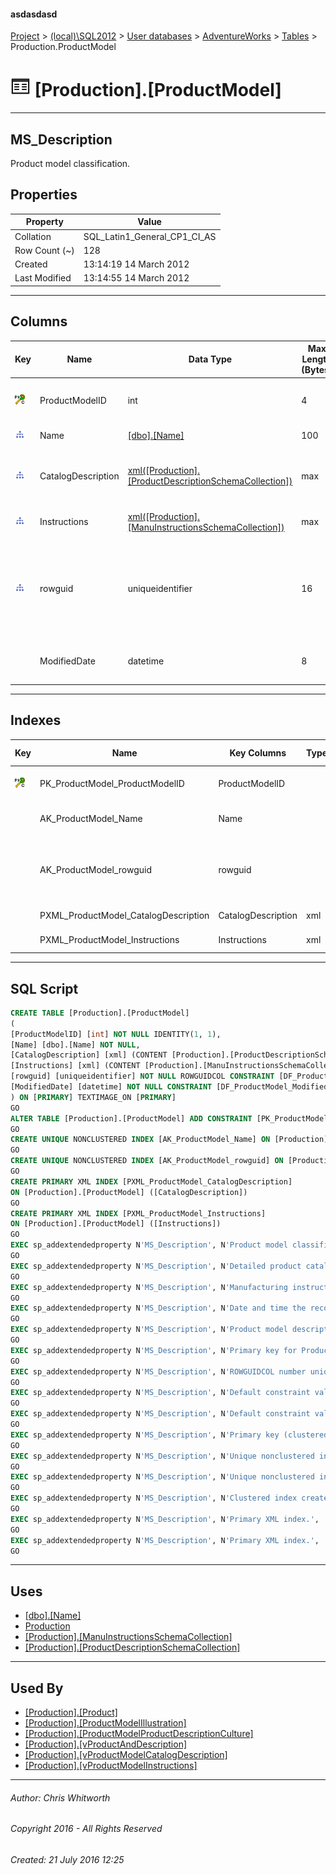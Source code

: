#### asdasdasd

[Project](../../../../index.md) > [(local)\\SQL2012](../../../index.md) > [User databases](../../index.md) > [AdventureWorks](../index.md) > [Tables](Tables.md) > Production.ProductModel

# ![Tables](../../../../Images/Table32.png) [Production].[ProductModel]

---

## <a name="#description"></a>MS_Description

Product model classification.

## <a name="#properties"></a>Properties

| Property | Value |
|---|---|
| Collation | SQL_Latin1_General_CP1_CI_AS |
| Row Count (~) | 128 |
| Created | 13:14:19 14 March 2012 |
| Last Modified | 13:14:55 14 March 2012 |


---

## <a name="#columns"></a>Columns

| Key | Name | Data Type | Max Length (Bytes) | Allow Nulls | Identity | Default | Description |
|---|---|---|---|---|---|---|---|
| [![Cluster Primary Key PK_ProductModel_ProductModelID: ProductModelID](../../../../Images/pkcluster.png)](#indexes) | ProductModelID | int | 4 | NO | 1 - 1 |  | _Primary key for ProductModel records._ |
| [![Indexes AK_ProductModel_Name](../../../../Images/Index.png)](#indexes) | Name | [[dbo].[Name]](../Programmability/Types/User-Defined_Data_Types/Name.md) | 100 | NO |  |  | _Product model description._ |
| [![Indexes PXML_ProductModel_CatalogDescription](../../../../Images/Index.png)](#indexes) | CatalogDescription | [xml([Production].[ProductDescriptionSchemaCollection])](../Programmability/Types/XML_Schema_Collections/ProductDescriptionSchemaCollection.md) | max | YES |  |  | _Detailed product catalog information in xml format._ |
| [![Indexes PXML_ProductModel_Instructions](../../../../Images/Index.png)](#indexes) | Instructions | [xml([Production].[ManuInstructionsSchemaCollection])](../Programmability/Types/XML_Schema_Collections/ManuInstructionsSchemaCollection.md) | max | YES |  |  | _Manufacturing instructions in xml format._ |
| [![Indexes AK_ProductModel_rowguid](../../../../Images/Index.png)](#indexes) | rowguid | uniqueidentifier | 16 | NO |  | (newid()) | _ROWGUIDCOL number uniquely identifying the record. Used to support a merge replication sample._ |
|  | ModifiedDate | datetime | 8 | NO |  | (getdate()) | _Date and time the record was last updated._ |


---

## <a name="#indexes"></a>Indexes

| Key | Name | Key Columns | Type | Unique | XML Type | Description |
|---|---|---|---|---|---|---|
| [![Cluster Primary Key PK_ProductModel_ProductModelID: ProductModelID](../../../../Images/pkcluster.png)](#indexes) | PK_ProductModel_ProductModelID | ProductModelID |  | YES |  | _Primary key (clustered) constraint_ |
|  | AK_ProductModel_Name | Name |  | YES |  | _Unique nonclustered index._ |
|  | AK_ProductModel_rowguid | rowguid |  | YES |  | _Unique nonclustered index. Used to support replication samples._ |
|  | PXML_ProductModel_CatalogDescription | CatalogDescription | xml |  | Primary | _Primary XML index._ |
|  | PXML_ProductModel_Instructions | Instructions | xml |  | Primary | _Primary XML index._ |


---

## <a name="#sqlscript"></a>SQL Script

```sql
CREATE TABLE [Production].[ProductModel]
(
[ProductModelID] [int] NOT NULL IDENTITY(1, 1),
[Name] [dbo].[Name] NOT NULL,
[CatalogDescription] [xml] (CONTENT [Production].[ProductDescriptionSchemaCollection]) NULL,
[Instructions] [xml] (CONTENT [Production].[ManuInstructionsSchemaCollection]) NULL,
[rowguid] [uniqueidentifier] NOT NULL ROWGUIDCOL CONSTRAINT [DF_ProductModel_rowguid] DEFAULT (newid()),
[ModifiedDate] [datetime] NOT NULL CONSTRAINT [DF_ProductModel_ModifiedDate] DEFAULT (getdate())
) ON [PRIMARY] TEXTIMAGE_ON [PRIMARY]
GO
ALTER TABLE [Production].[ProductModel] ADD CONSTRAINT [PK_ProductModel_ProductModelID] PRIMARY KEY CLUSTERED  ([ProductModelID]) ON [PRIMARY]
GO
CREATE UNIQUE NONCLUSTERED INDEX [AK_ProductModel_Name] ON [Production].[ProductModel] ([Name]) ON [PRIMARY]
GO
CREATE UNIQUE NONCLUSTERED INDEX [AK_ProductModel_rowguid] ON [Production].[ProductModel] ([rowguid]) ON [PRIMARY]
GO
CREATE PRIMARY XML INDEX [PXML_ProductModel_CatalogDescription]
ON [Production].[ProductModel] ([CatalogDescription])
GO
CREATE PRIMARY XML INDEX [PXML_ProductModel_Instructions]
ON [Production].[ProductModel] ([Instructions])
GO
EXEC sp_addextendedproperty N'MS_Description', N'Product model classification.', 'SCHEMA', N'Production', 'TABLE', N'ProductModel', NULL, NULL
GO
EXEC sp_addextendedproperty N'MS_Description', N'Detailed product catalog information in xml format.', 'SCHEMA', N'Production', 'TABLE', N'ProductModel', 'COLUMN', N'CatalogDescription'
GO
EXEC sp_addextendedproperty N'MS_Description', N'Manufacturing instructions in xml format.', 'SCHEMA', N'Production', 'TABLE', N'ProductModel', 'COLUMN', N'Instructions'
GO
EXEC sp_addextendedproperty N'MS_Description', N'Date and time the record was last updated.', 'SCHEMA', N'Production', 'TABLE', N'ProductModel', 'COLUMN', N'ModifiedDate'
GO
EXEC sp_addextendedproperty N'MS_Description', N'Product model description.', 'SCHEMA', N'Production', 'TABLE', N'ProductModel', 'COLUMN', N'Name'
GO
EXEC sp_addextendedproperty N'MS_Description', N'Primary key for ProductModel records.', 'SCHEMA', N'Production', 'TABLE', N'ProductModel', 'COLUMN', N'ProductModelID'
GO
EXEC sp_addextendedproperty N'MS_Description', N'ROWGUIDCOL number uniquely identifying the record. Used to support a merge replication sample.', 'SCHEMA', N'Production', 'TABLE', N'ProductModel', 'COLUMN', N'rowguid'
GO
EXEC sp_addextendedproperty N'MS_Description', N'Default constraint value of GETDATE()', 'SCHEMA', N'Production', 'TABLE', N'ProductModel', 'CONSTRAINT', N'DF_ProductModel_ModifiedDate'
GO
EXEC sp_addextendedproperty N'MS_Description', N'Default constraint value of NEWID()', 'SCHEMA', N'Production', 'TABLE', N'ProductModel', 'CONSTRAINT', N'DF_ProductModel_rowguid'
GO
EXEC sp_addextendedproperty N'MS_Description', N'Primary key (clustered) constraint', 'SCHEMA', N'Production', 'TABLE', N'ProductModel', 'CONSTRAINT', N'PK_ProductModel_ProductModelID'
GO
EXEC sp_addextendedproperty N'MS_Description', N'Unique nonclustered index.', 'SCHEMA', N'Production', 'TABLE', N'ProductModel', 'INDEX', N'AK_ProductModel_Name'
GO
EXEC sp_addextendedproperty N'MS_Description', N'Unique nonclustered index. Used to support replication samples.', 'SCHEMA', N'Production', 'TABLE', N'ProductModel', 'INDEX', N'AK_ProductModel_rowguid'
GO
EXEC sp_addextendedproperty N'MS_Description', N'Clustered index created by a primary key constraint.', 'SCHEMA', N'Production', 'TABLE', N'ProductModel', 'INDEX', N'PK_ProductModel_ProductModelID'
GO
EXEC sp_addextendedproperty N'MS_Description', N'Primary XML index.', 'SCHEMA', N'Production', 'TABLE', N'ProductModel', 'INDEX', N'PXML_ProductModel_CatalogDescription'
GO
EXEC sp_addextendedproperty N'MS_Description', N'Primary XML index.', 'SCHEMA', N'Production', 'TABLE', N'ProductModel', 'INDEX', N'PXML_ProductModel_Instructions'
GO

```


---

## <a name="#uses"></a>Uses

* [[dbo].[Name]](../Programmability/Types/User-Defined_Data_Types/Name.md)
* [Production](../Security/Schemas/Production.md)
* [[Production].[ManuInstructionsSchemaCollection]](../Programmability/Types/XML_Schema_Collections/ManuInstructionsSchemaCollection.md)
* [[Production].[ProductDescriptionSchemaCollection]](../Programmability/Types/XML_Schema_Collections/ProductDescriptionSchemaCollection.md)


---

## <a name="#usedby"></a>Used By

* [[Production].[Product]](Product.md)
* [[Production].[ProductModelIllustration]](ProductModelIllustration.md)
* [[Production].[ProductModelProductDescriptionCulture]](ProductModelProductDescriptionCulture.md)
* [[Production].[vProductAndDescription]](../Views/vProductAndDescription.md)
* [[Production].[vProductModelCatalogDescription]](../Views/vProductModelCatalogDescription.md)
* [[Production].[vProductModelInstructions]](../Views/vProductModelInstructions.md)


---

###### Author:  Chris Whitworth

###### Copyright 2016 - All Rights Reserved

###### Created: 21 July 2016 12:25


